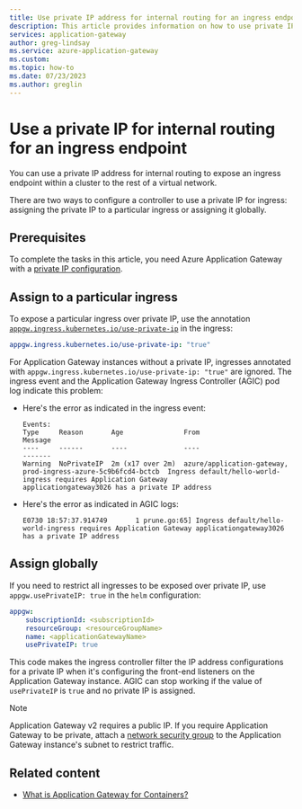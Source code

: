 ```yaml
---
title: Use private IP address for internal routing for an ingress endpoint
description: This article provides information on how to use private IPs for internal routing to expose the ingress endpoint within a cluster to the rest of the virtual network.
services: application-gateway
author: greg-lindsay
ms.service: azure-application-gateway
ms.custom:
ms.topic: how-to
ms.date: 07/23/2023
ms.author: greglin
---
```


# Use a private IP for internal routing for an ingress endpoint

You can use a private IP address for internal routing to expose an ingress endpoint within a cluster to the rest of a virtual network.

There are two ways to configure a controller to use a private IP for ingress: assigning the private IP to a particular ingress or assigning it globally.

## Prerequisites

To complete the tasks in this article, you need Azure Application Gateway with a [private IP configuration](./configure-application-gateway-with-private-frontend-ip.md).

## Assign to a particular ingress

To expose a particular ingress over private IP, use the annotation [`appgw.ingress.kubernetes.io/use-private-ip`](./ingress-controller-annotations.md#use-private-ip) in the ingress:

```yaml
appgw.ingress.kubernetes.io/use-private-ip: "true"
```

For Application Gateway instances without a private IP, ingresses annotated with `appgw.ingress.kubernetes.io/use-private-ip: "true"` are ignored. The ingress event and the Application Gateway Ingress Controller (AGIC) pod log indicate this problem:

- Here's the error as indicated in the ingress event:

    ```output
    Events:
    Type     Reason       Age               From                                                                     Message
    ----     ------       ----              ----                                                                     -------
    Warning  NoPrivateIP  2m (x17 over 2m)  azure/application-gateway, prod-ingress-azure-5c9b6fcd4-bctcb  Ingress default/hello-world-ingress requires Application Gateway
    applicationgateway3026 has a private IP address
    ```

- Here's the error as indicated in AGIC logs:

    ```output
    E0730 18:57:37.914749       1 prune.go:65] Ingress default/hello-world-ingress requires Application Gateway applicationgateway3026 has a private IP address
    ```

## Assign globally

If you need to restrict all ingresses to be exposed over private IP, use `appgw.usePrivateIP: true` in the `helm` configuration:

```yaml
appgw:
    subscriptionId: <subscriptionId>
    resourceGroup: <resourceGroupName>
    name: <applicationGatewayName>
    usePrivateIP: true
```

This code makes the ingress controller filter the IP address configurations for a private IP when it's configuring the front-end listeners on the Application Gateway instance. AGIC can stop working if the value of `usePrivateIP` is `true` and no private IP is assigned.

> [!NOTE]
> Application Gateway v2 requires a public IP. If you require Application Gateway to be private, attach a [network security group](../virtual-network/network-security-groups-overview.md) to the Application Gateway instance's subnet to restrict traffic.

## Related content

- [What is Application Gateway for Containers?](for-containers/overview.md)

